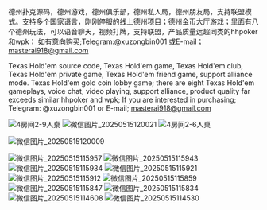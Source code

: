 
德州扑克源码，德州游戏，德州俱乐部，德州私人局，德州朋友局，支持联盟模式。支持多个国家语言，刚刚停服的线上德州项目；德州金币大厅游戏；里面有八个德州玩法，可以语音聊天，视频打牌，支持联盟，产品质量远超同类的hhpoker和wpk；
如有意向购买;Telegram:@xuzongbin001   或E-mail；masterai918@gmail.com

Texas Hold'em source code, Texas Hold'em game, Texas Hold'em club, Texas Hold'em private game, Texas Hold'em friend game, support alliance mode. Texas Hold'em gold coin lobby game; there are eight Texas Hold'em gameplays, voice chat, video playing, support alliance, product quality far exceeds similar hhpoker and wpk;
If you are interested in purchasing; Telegram: @xuzongbin001 or E-mail; masterai918@gmail.com

![4房间2-9人桌](https://github.com/user-attachments/assets/ad203631-b3a9-4df2-bae9-949afcb0ef8f)
![微信图片_20250515120021](https://github.com/user-attachments/assets/08c0b51e-2c6a-4d93-a5c3-ee8cc99091e5)
![4房间2-6人桌](https://github.com/user-attachments/assets/bcc34562-7f11-4ccc-a151-ead7c190046f)

![微信图片_20250515120009](https://github.com/user-attachments/assets/bfa23dfe-b9a4-4a9e-bb3b-aa7707454094)


![微信图片_20250515115957](https://github.com/user-attachments/assets/71320fed-6e05-4cbc-8948-c501a64b7086)
![微信图片_20250515115943](https://github.com/user-attachments/assets/b7148adf-7ec6-412b-859e-4fefc4c3d7f8)
![微信图片_20250515115934](https://github.com/user-attachments/assets/ab5a362b-7dc8-4485-aede-5b2cf657cf4a)
![微信图片_20250515115921](https://github.com/user-attachments/assets/b0c18c7e-6dcc-4b3e-bfb5-26046e4cdb09)
![微信图片_20250515115912](https://github.com/user-attachments/assets/2713b5f8-7cb0-4d5c-941a-5eb7187bfa9c)
![微信图片_20250515115859](https://github.com/user-attachments/assets/e9751be5-7c2b-40ae-b3f6-dac1fe05b97c)
![微信图片_20250515115847](https://github.com/user-attachments/assets/a06241cc-ef57-41a3-a127-133fa883062d)
![微信图片_20250515115834](https://github.com/user-attachments/assets/e7ac28c3-d625-485b-ade8-30c05e05f51d)
![微信图片_20250515114608](https://github.com/user-attachments/assets/a0d9a3fb-dc4c-47b3-b44f-f1653c0f557a)
![微信图片_20250515114530](https://github.com/user-attachments/assets/9bd75e87-accd-4558-83f5-ec31f5db251c)
